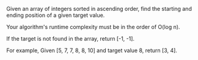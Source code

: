 Given an array of integers sorted in ascending order,
find the starting and ending position of a given target value.

Your algorithm's runtime complexity must be in the order of O(log n).

If the target is not found in the array, return [-1, -1].

For example,
    Given [5, 7, 7, 8, 8, 10] and target value 8,
    return [3, 4].